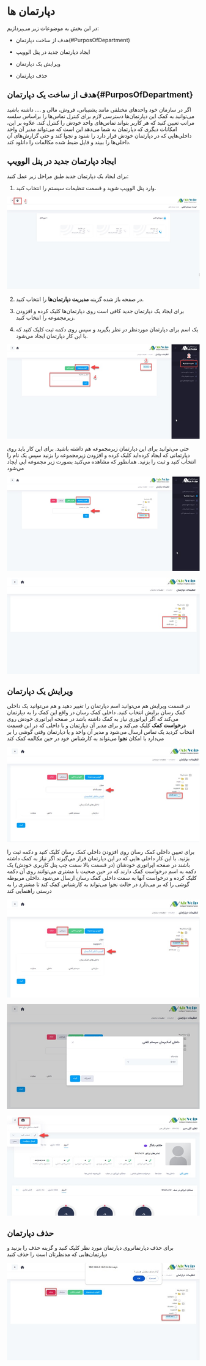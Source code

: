 # دپارتمان ها

در این بخش به موضوعات زیر می‌پردازیم:
-	هدف از ساخت دپارتمان(#PurposOfDepartment)

-	ایجاد دپارتمان جدید در پنل الوویپ

-	ویرایش یک دپارتمان

-	حذف دپارتمان


## هدف از ساخت یک دپارتمان{#PurposOfDepartment}
اگر در سازمان خود واحدهای مختلفی مانند پشتیبانی، فروش، مالی و .... داشته باشید می‌توانید به کمک این دپارتمان‌ها دسترسی لازم برای کنترل تماس‌ها را براساس سلسه مراتب تعیین کنید که هر کاربر بتواند تماس‌های واحد خودش را کنترل کند. علاوه بر این، امکانات دیگری که دپارتمان به شما می‌دهد این است که می‌تواند مدیر آن واحد داخلی‌هایی که در دپارتمان خودش قرار دارد  را شنود و نجوا کند و حتی گزارش‌های آن داخلی‌ها را ببیند و فایل ضبط شده مکالمات را دانلود کند.


## ایجاد دپارتمان جدید در پنل الوویپ
برای ایجاد یک دپارتمان جدید طبق مراحل زیر عمل کنید:
1.	وارد پنل الوویپ ‌شوید و قسمت تنظیمات سیستم را انتخاب کنید.



![ایجاد دپارتمان ها](./Images/CreateDepatment.jpg)


2.	در صفحه باز شده گزینه **مدیریت دپارتمان‌ها** را انتخاب ‌کنید. 

3.	برای ایجاد یک دپارتمان جدید کافی است روی دپارتمان‌ها کلیک کرده و افزودن زیرمجموعه را انتخاب کنید.


4.	یک اسم برای دپارتمان موردنظر در نظر بگیرید و سپس روی دکمه ثبت کلیک کنید که با این کار دپارتمان ایجاد می‌شود.


![ایجاد دپارتمان ها](./Images/CreateDepatment2.jpg)

حتی می‌توانید برای این دپارتمان زیرمجموعه هم داشته باشید. برای این کار باید روی دپارتمانی که ایجاد کرده‌اید کلیک کرده و افزودن زیرمجموعه را بزنید سپس یک نام را انتخاب کنید و ثبت را بزنید. همانطور که مشاهده می‌کنید بصورت زیر مجموعه ایی ایجاد می‌شود


![ایجاد دپارتمان ها](./Images/CreateDepatment3.jpg)


![ایجاد دپارتمان ها](./Images/CreateDepatment4.jpg)


## ویرایش یک دپارتمان

در قسمت ویرایش هم می‌توانید اسم دپارتمان را تغییر دهید و هم می‌توانید یک داخلی کمک رسان برایش انتخاب کنید. داخلی کمک رسان در واقع این کمک را به دپارتمان می‌کند که اگر اپراتوری نیاز به کمک داشته باشد در صفحه اپراتوری خودش روی **درخواست کمک** کلیک می‌کند و برای مدیر آن دپارتمان و یا داخلی که در این قسمت انتخاب کردید یک تماس ارسال می‌شود و مدیر آن واحد و یا دپارتمان وقتی گوشی را بر می‌دارد با امکان  **نجوا**  می‌تواند به کارشناس خود در حین مکالمه  کمک کند

![ایجاد دپارتمان ها](./Images/CreateDepatment5.jpg)


برای تعیین داخلی کمک رسان روی افزودن داخلی کمک رسان کلیک کنید و دکمه ثبت را بزنید. با این کار داخلی هایی که در این دپارتمان قرار می‌گیرند اگر نیاز به کمک داشته باشند در صفحه اپراتوری خودشان (در قسمت بالا سمت چپ پنل کاربری خودش) یک دکمه به اسم درخواست کمک دارند که در حین صحبت با مشتری می‌توانند روی آن دکمه کلیک کرده و درخواست آنها به سمت داخلی کمک رسان ارسال می‌شود .داخلی مربوطه گوشی را که بر می‌دارد در حالت نجوا می‌تواند به کارشناس کمک کند تا مشتری را به درستی راهنمایی کند


![ایجاد دپارتمان ها](./Images/CreateDepatment6.jpg)


![ایجاد دپارتمان ها](./Images/CreateDepatment8.jpg)



![ایجاد دپارتمان ها](./Images/CreateDepatment9.jpg)

## حذف دپارتمان

برای حذف دپارتمانروی دپارتمان مورد نظر کلیک کنید و گزینه حذف را بزنید و دپارتمان‌هایی که مدنظرتان است را حذف کنید


![ایجاد دپارتمان ها](./Images/CreateDepatment10.jpg)

